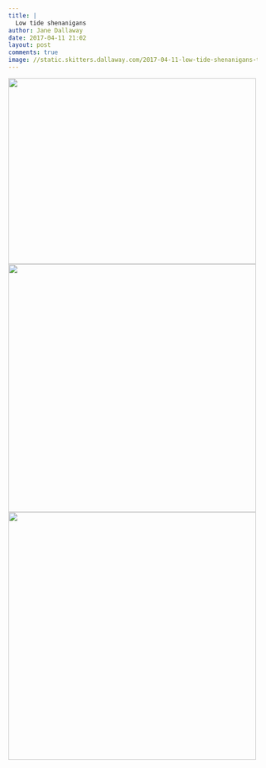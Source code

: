 ```yaml
---
title: |
  Low tide shenanigans
author: Jane Dallaway
date: 2017-04-11 21:02
layout: post
comments: true
image: //static.skitters.dallaway.com/2017-04-11-low-tide-shenanigans-thumb-IMG_3484.JPG
---
```


<div>
        <a href="//static.skitters.dallaway.com/2017-04-11-low-tide-shenanigans-fullsize-IMG_3484.JPG">
          <img src="//static.skitters.dallaway.com/2017-04-11-low-tide-shenanigans-thumb-IMG_3484.JPG" width="500" height="375"/>
        </a>
      </div><div>
        <a href="//static.skitters.dallaway.com/2017-04-11-low-tide-shenanigans-fullsize-IMG_3485.JPG">
          <img src="//static.skitters.dallaway.com/2017-04-11-low-tide-shenanigans-thumb-IMG_3485.JPG" width="500" height="500"/>
        </a>
      </div><div>
        <a href="//static.skitters.dallaway.com/2017-04-11-low-tide-shenanigans-fullsize-IMG_3486.JPG">
          <img src="//static.skitters.dallaway.com/2017-04-11-low-tide-shenanigans-thumb-IMG_3486.JPG" width="500" height="500"/>
        </a>
      </div>


   
      